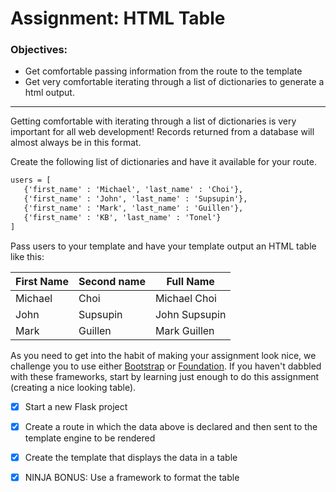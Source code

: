 # Assignment: HTML Table

### Objectives:

- Get comfortable passing information from the route to the template
- Get very comfortable iterating through a list of dictionaries to generate a html output.
<hr>
Getting comfortable with iterating through a list of dictionaries is very important for all web development! Records returned from a database will almost always be in this format.

Create the following list of dictionaries and have it available for your route.
```md
users = [
   {'first_name' : 'Michael', 'last_name' : 'Choi'},
   {'first_name' : 'John', 'last_name' : 'Supsupin'},
   {'first_name' : 'Mark', 'last_name' : 'Guillen'},
   {'first_name' : 'KB', 'last_name' : 'Tonel'}
]
````
Pass users to your template and have your template output an HTML table like this:

| First Name | Second name  |   Full Name   |
| -----------| ------------ | ------------- |
|  Michael   | Choi         |  Michael Choi |
|  John      | Supsupin     |  John Supsupin|
| Mark       | Guillen      |  Mark Guillen |
	

As you need to get into the habit of making your assignment look nice, we challenge you to use either [Bootstrap](https://getbootstrap.com/) or [Foundation](https://foundation.zurb.com/). If you haven't dabbled with these frameworks, start by learning just enough to do this assignment (creating a nice looking table).

- [x] Start a new Flask project

- [x] Create a route in which the data above is declared and then sent to the template engine to be rendered

- [x] Create the template that displays the data in a table

- [x] NINJA BONUS: Use a framework to format the table